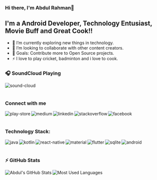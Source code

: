 ### Hi there, I'm Abdul Rahman👋

## I'm a Android Developer, Technology Entusiast, Movie Buff and Great Cook!!

- 🌱 I’m currently exploring new things in technology.
- 👯 I’m looking to collaborate with other content creators.
- 🥅 Goals: Contribute more to Open Source projects.
- ⚡ I love to play cricket, badminton and i love to cook.

### 🎧 SoundCloud Playing 

[<img align="left" alt="sound-cloud" src="https://img.shields.io/badge/soundcloud-FF3300?logo=soundcloud&logoColor=white&style=for-the-badge" />][sound-cloud]

<br/>
<br />

### Connect with me 

[<img align="left" alt="play-store" src="https://img.shields.io/badge/Google%20Play-414141?logo=google-play&logoColor=white&style=for-the-badge" />][play-store]
[<img align="left" alt="medium" src="https://img.shields.io/badge/medium-%2312100E.svg?&style=for-the-badge&logo=medium&logoColor=white" />][medium]
[<img align="left" alt="linkedin" src="https://img.shields.io/badge/linkedin-%230077B5.svg?&style=for-the-badge&logo=linkedin&logoColor=white" />][linkedin]
[<img align="left" alt="stackoverflow" src="https://img.shields.io/badge/stack%20overflow-FE7A16?logo=stack-overflow&logoColor=white&style=for-the-badge" />][stackoverflow]
[<img align="left" alt="facebook" src="https://img.shields.io/badge/facebook-%231877F2.svg?&style=for-the-badge&logo=facebook&logoColor=white" />][empty]

<br />
<br />

### Technology Stack:

[<img align="left" alt="java" src="https://img.shields.io/badge/java-%23ED8B00.svg?&style=for-the-badge&logo=java&logoColor=white" />][empty]
[<img align="left" alt="kotlin" src="https://img.shields.io/badge/kotlin-%230095D5.svg?&style=for-the-badge&logo=kotlin&logoColor=white" />][empty]
[<img align="left" alt="react-native" src="https://img.shields.io/badge/react_native%20-%2320232a.svg?&style=for-the-badge&logo=react&logoColor=%2361DAFB" />][empty]
[<img align="left" alt="material" src="https://img.shields.io/badge/material%20ui%20-%230081CB.svg?&style=for-the-badge&logo=material-ui&logoColor=white" />][empty]
[<img align="left" alt="flutter" src="https://img.shields.io/badge/Flutter%20-%2302569B.svg?&style=for-the-badge&logo=Flutter&logoColor=white" />][empty]
[<img align="left" alt="sqlite" src="https://img.shields.io/badge/sqlite-%2307405e.svg?&style=for-the-badge&logo=sqlite&logoColor=white" />][empty]
[<img align="left" alt="android" src="https://img.shields.io/badge/Android-3DDC84?logo=android&logoColor=white&style=for-the-badge" />][empty]
<!-- [<img align="left" alt="Java" width="30px" src="https://raw.githubusercontent.com/github/explore/80688e429a7d4ef2fca1e82350fe8e3517d3494d/topics/java/java.png" />][empty]
[<img align="left" alt="Android" width="30px" src="https://raw.githubusercontent.com/github/explore/80688e429a7d4ef2fca1e82350fe8e3517d3494d/topics/android/android.png" />][empty]
[<img align="left" alt="Flutter" width="30px" src="https://raw.githubusercontent.com/github/explore/cebd63002168a05a6a642f309227eefeccd92950/topics/flutter/flutter.png" />][empty]
[<img align="left" alt="React Native" width="30px" src="https://raw.githubusercontent.com/github/explore/80688e429a7d4ef2fca1e82350fe8e3517d3494d/topics/react-native/react-native.png" />][empty]
[<img align="left" alt="Kotlin" width="30px" src="https://raw.githubusercontent.com/github/explore/80688e429a7d4ef2fca1e82350fe8e3517d3494d/topics/kotlin/kotlin.png" />][empty] -->

<br />
<br />

### :zap: GitHub Stats

<img align="left" alt="Abdul's GitHub Stats" src="https://github-readme-stats.vercel.app/api?username=abdulrahmanmajeed&show_icons=true&theme=calm" />
<img align="left" alt="Most Used Languages" src="https://github-readme-stats.vercel.app/api/top-langs/?username=abdulrahmanmajeed&theme=calm" />

[sound-cloud]: https://soundcloud.com/abdul-rahman-majeed
[play-store]: https://play.google.com/store/search?q=microcian&c=apps
[medium]: https://medium.com/@a.rahman.uaf
[linkedin]: https://www.linkedin.com/in/abdul-rahman-majeed-358b143a/
[stackoverflow]: https://stackoverflow.com/users/1315944/abdul-rahman
[facebook]: -
[empty]: #
